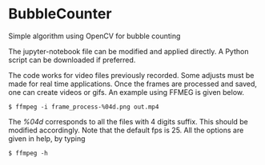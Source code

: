 # BubbleCounter
Simple algorithm using OpenCV for bubble counting

The jupyter-notebook file can be modified and applied directly. A Python script can be downloaded if preferred.

The code works for video files previously recorded. Some adjusts must be made for real time applications. 
Once the frames are processed and saved, one can create videos or gifs. An example using FFMEG is given below.

	$ ffmpeg -i frame_process-%04d.png out.mp4

The *%04d* corresponds to all the files with 4 digits suffix. This should be modified accordingly.
Note that the default fps is 25. All the options are given in help, by typing

	$ ffmpeg -h